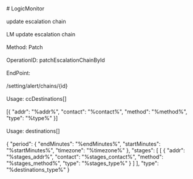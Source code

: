 <br>#     LogicMonitor</br>
<br>update escalation chain</br>
<br>LM update escalation chain</br>
<br>Method: Patch</br>
<br>OperationID: patchEscalationChainById</br>
<br>EndPoint:</br>
<br>/setting/alert/chains/{id}</br>
<br>Usage: ccDestinations[]</br>
<br>[{
  "addr": "%addr%",
  "contact": "%contact%",
  "method": "%method%",
  "type": "%type%"
}]</br>
<br>Usage: destinations[]</br>
<br>{
  "period": {
    "endMinutes": "%endMinutes%",
    "startMinutes": "%startMinutes%",
    "timezone": "%timezone%"
  },
  "stages": [
    [
      {
        "addr": "%stages_addr%",
        "contact": "%stages_contact%",
        "method": "%stages_method%",
        "type": "%stages_type%"
      }
    ]
  ],
  "type": "%destinations_type%"
}</br>
